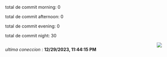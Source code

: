 
<p>total de commit morning: 0 </p> 
<p>total de commit afternoon: 0 </p> 
<p>total de commit evening: 0 </p> 
<p>total de commit night: 30 </p> 


<div style="display: flex; justify-content: space-between;">
 <p align="right"><i>ultima coneccion</i> : <b>12/29/2023, 11:44:15 PM</b></p> 
 <img src="https://img.shields.io/badge/GitHub%20Action%20Status-Online-brightgreen?style=flat&logo=githubactions&logoColor=%23ffffff&labelColor=%23181717&color=%232088FF" />
</div>








